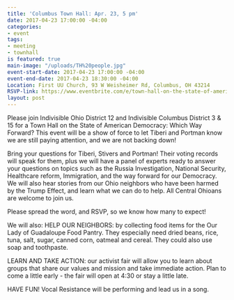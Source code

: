 ```yaml
---
title: 'Columbus Town Hall: Apr. 23, 5 pm'
date: 2017-04-23 17:00:00 -04:00
categories:
- event
tags:
- meeting
- townhall
is featured: true
main-image: "/uploads/TH%20people.jpg"
event-start-date: 2017-04-23 17:00:00 -04:00
event-end-date: 2017-04-23 18:30:00 -04:00
Location: First UU Church, 93 W Weisheimer Rd, Columbus, OH 43214
RSVP-link: https://www.eventbrite.com/e/town-hall-on-the-state-of-american-democracy-which-way-forward-tickets-33365137023
layout: post
---
```


Please join Indivisible Ohio District 12 and Indivisible Columbus District 3 & 15 for a Town Hall on the State of American Democracy: Which Way Forward? This event will be a show of force to let Tiberi and Portman know we are still paying attention, and we are not backing down! 

Bring your questions for Tiberi, Stivers and Portman! Their voting records will speak for them, plus we will have a panel of experts ready to answer your questions on topics such as the Russia Investigation, National Security, Healthcare reform, Immigration, and the way forward for our Democracy. We will also hear stories from our Ohio neighbors who have been harmed by the Trump Effect, and learn what we can do to help. All Central Ohioans are welcome to join us.

Please spread the word, and RSVP, so we know how many to expect! 

We will also:
HELP OUR NEIGHBORS: by collecting food items for the Our Lady of Guadaloupe Food Pantry. They especially need dried beans, rice, tuna, salt, sugar, canned corn, oatmeal and cereal. They could also use soap and toothpaste.

LEARN AND TAKE ACTION: our activist fair will allow you to learn about groups that share our values and mission and take immediate action. Plan to come a little early - the fair will open at 4:30 or stay a little late.

HAVE FUN! Vocal Resistance will be performing and lead us in a song.